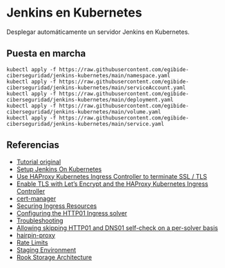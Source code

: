 # Jenkins en Kubernetes

Desplegar automáticamente un servidor Jenkins en Kubernetes.

## Puesta en marcha

```
kubectl apply -f https://raw.githubusercontent.com/egibide-ciberseguridad/jenkins-kubernetes/main/namespace.yaml
kubectl apply -f https://raw.githubusercontent.com/egibide-ciberseguridad/jenkins-kubernetes/main/serviceAccount.yaml
kubectl apply -f https://raw.githubusercontent.com/egibide-ciberseguridad/jenkins-kubernetes/main/deployment.yaml
kubectl apply -f https://raw.githubusercontent.com/egibide-ciberseguridad/jenkins-kubernetes/main/volume.yaml
kubectl apply -f https://raw.githubusercontent.com/egibide-ciberseguridad/jenkins-kubernetes/main/service.yaml
```

## Referencias

- [Tutorial original](https://devopscube.com/setup-jenkins-on-kubernetes-cluster/)
- [Setup Jenkins On Kubernetes](https://www.jenkins.io/doc/book/installing/kubernetes/)
- [Use HAProxy Kubernetes Ingress Controller to terminate SSL / TLS](https://www.haproxy.com/documentation/kubernetes/latest/usage/terminate-ssl/)
- [Enable TLS with Let’s Encrypt and the HAProxy Kubernetes Ingress Controller](https://www.haproxy.com/blog/enable-tls-with-lets-encrypt-and-the-haproxy-kubernetes-ingress-controller/)
- [cert-manager](https://github.com/cert-manager/cert-manager)
- [Securing Ingress Resources](https://cert-manager.io/docs/usage/ingress/)
- [Configuring the HTTP01 Ingress solver](https://cert-manager.io/docs/configuration/acme/http01/#configuring-the-http01-ingress-solver)
- [Troubleshooting](https://cert-manager.io/docs/troubleshooting/)
- [Allowing skipping HTTP01 and DNS01 self-check on a per-solver basis](https://github.com/cert-manager/cert-manager/issues/1292)
- [hairpin-proxy](https://github.com/compumike/hairpin-proxy)
- [Rate Limits](https://letsencrypt.org/docs/rate-limits/)
- [Staging Environment](https://letsencrypt.org/docs/staging-environment/)
- [Rook Storage Architecture](https://rook.io/docs/rook/latest-release/Getting-Started/storage-architecture/)
